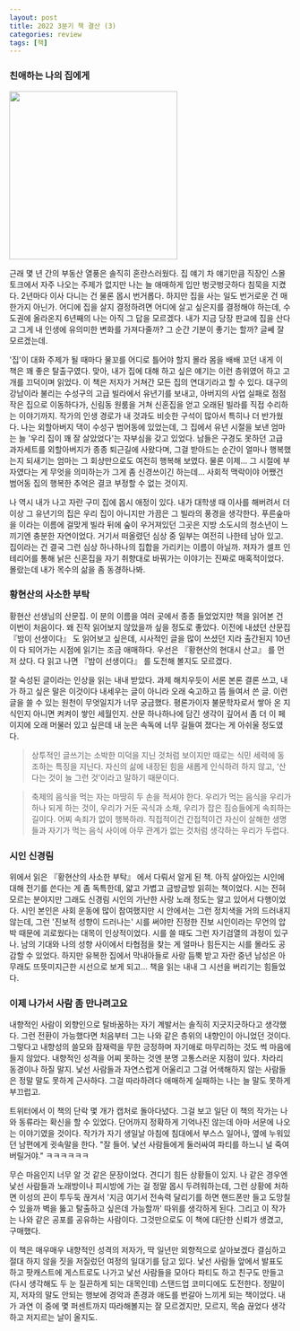 ```yaml
---
layout: post
title: 2022 3분기 책 결산 (3)
categories: review
tags: [책]
---
```


### 친애하는 나의 집에게
<img src="{{ site.baseurl }}/thumbnails/221013_books/친애하는나의집에게.jpeg" width="300" />

근래 몇 년 간의 부동산 열풍은 솔직히 혼란스러웠다. 집 얘기 차 얘기만큼 직장인 스몰 토크에서 자주 나오는 주제가 없지만 나는 늘 애매하게 입만 벙긋벙긋하다 침묵을 지켰다. 2년마다 이사 다니는 건 물론 몹시 번거롭다. 하지만 집을 사는 일도 번거로운 건 매한가지 아닌가. 어디에 집을 살지 결정하려면 어디에 살고 싶은지를 결정해야 하는데, 수도권에 올라온지 6년째의 나는 아직 그 답을 모르겠다. 내가 지금 당장 판교에 집을 산다고 그게 내 인생에 유의미한 변화를 가져다줄까? 그 순간 기분이 좋기는 할까? 글쎄 잘 모르겠는데. 

'집'이 대화 주제가 될 때마다 물꼬를 어디로 틀어야 할지 몰라 몸을 배배 꼬던 내게 이 책은 꽤 좋은 탈출구였다. 맞아, 내가 집에 대해 하고 싶은 얘기는 이런 층위였어 하고 고개를 끄덕이며 읽었다. 이 책은 저자가 거쳐간 모든 집의 연대기라고 할 수 있다. 대구의 강남이라 불리는 수성구의 고급 빌라에서 유년기를 보내고, 아버지의 사업 실패로 점점 작은 집으로 이동하다가, 신림동 원룸을 거쳐 신혼집을 얻고 오래된 빌라를 직접 수리하는 이야기까지. 작가의 인생 경로가 내 것과도 비슷한 구석이 많아서 특히나 더 반가웠다. 나는 외할아버지 댁이 수성구 범어동에 있었는데, 그 집에서 유년 시절을 보낸 엄마는 늘 '우리 집이 꽤 잘 살았었다'는 자부심을 갖고 있었다. 남들은 구경도 못하던 고급 과자세트를 외할아버지가 종종 퇴근길에 사왔다며, 그걸 받아드는 순간이 얼마나 행복했는지 되새기는 엄마는 그 회상만으로도 여전히 행복해 보였다. 물론 이제...  그 시절에 부자였다는 게 무엇을 의미하는가 그게 좀 신경쓰이긴 하는데... 사회적 맥락이야 어쨌건 범어동 집의 행복한 추억은 결코 부정할 수 없는 것이지. 

나 역시 내가 나고 자란 구미 집에 몹시 애정이 있다. 내가 대학생 때 이사를 해버려서 더 이상 그 유년기의 집은 우리 집이 아니지만 가끔은 그 빌라의 풍경을 생각한다. 푸른숲마을 이라는 이름에 걸맞게 빌라 뒤에 숲이 우거져있던 그곳은 지방 소도시의 청소년이 느끼기엔 충분한 자연이었다. 거기서 떠올렸던 심상 중 일부는 여전히 나한테 남아 있고. 집이라는 건 결국 그런 심상 하나하나의 집합을 가리키는 이름이 아닐까. 저자가 셀프 인테리어를 통해 낡은 신혼집을 자기 취향대로 바꿔가는 이야기는 진짜로 매혹적이었다. 몰랐는데 내가 목수의 삶을 좀 동경하나봐.


### 황현산의 사소한 부탁

황현산 선생님의 산문집. 이 분의 이름을 여러 곳에서 종종 들었었지만 책을 읽어본 건 이번이 처음이다. 왜 진작 읽어보지 않았을까 싶을 정도로 좋았다. 이전에 내셨던 산문집 『밤이 선생이다』 도 읽어보고 싶은데, 시사적인 글을 많이 쓰셨던 지라 출간된지 10년이 다 되어가는 시점에 읽기는 조금 애매하다. 우선은 『황현산의 현대시 산고』 를 먼저 샀다. 다 읽고 나면 『밤이 선생이다』 를 도전해 볼지도 모르겠다.

잘 숙성된 글이라는 인상을 읽는 내내 받았다. 과제 해치우듯이 서론 본론 결론 쓰고, 내가 하고 싶은 말은 이것이다 내세우는 글이 아니라 오래 숙고하고 뜸 들여서 쓴 글. 이런 글을 쓸 수 있는 원천이 무엇일지가 너무 궁금했다. 평론가이자 불문학자로서 쌓아 온 지식인지 아니면 켜켜이 쌓인 세월인지. 산문 하나하나에 담긴 생각이 깊어서 좀 더 이 페이지에 오래 머물러 있고 싶은데 내 눈은 속독에 너무 길들여 졌다는 게 아쉬울 정도였다. 

> 상투적인 글쓰기는 소박한 미덕을 지닌 것처럼 보이지만 때로는 식민 세력에 동조하는 특징을 지닌다. 자신의 삶에 내장된 힘을 새롭게 인식하려 하지 않고, ‘산다는 것이 늘 그런 것’이라고 말하기 때문이다.

> 축제의 음식을 먹는 자는 마땅히 두 손을 적셔야 한다. 우리가 먹는 음식을 우리가 하나 되게 하는 것이, 우리가 거둔 곡식과 소채, 우리가 잡은 짐승들에게 속죄하는 길이다. 어찌 속죄가 없이 행복하랴. 직접적이건 간접적이건 자신이 살해한 생명들과 자기가 먹는 음식 사이에 아무 관계가 없는 것처럼 생각하는 우리가 두렵다.


### 시인 신경림

위에서 읽은 『황현산의 사소한 부탁』 에서 다뤄서 알게 된 책. 아직 살아있는 시인에 대해 전기를 쓴다는 게 좀 독특한데, 얇고 가볍고 금방금방 읽히는 책이었다. 시는 전혀 모르는 분야지만 그래도 신경림 시인의 가난한 사랑 노래 정도는 알고 있어서 다행이었다. 시인 본인은 사회 운동에 많이 참여했지만 시 안에서는 그런 정치색을 거의 드러내지 않는데, 그런 '진보적 성향이 드러나는' 시를 써야만 진정한 진보 시인이라는 무언의 압박 때문에 괴로웠다는 대목이 인상적이었다. 시를 쓸 때도 그런 자기검열의 과정이 있구나. 남의 기대와 나의 성향 사이에서 타협점을 찾는 게 얼마나 힘든지는 시를 몰라도 공감할 수 있었다. 하지만 유복한 집에서 막내아들로 사랑 듬뿍 받고 자란 중년 남성은 아무래도 뜨뜻미지근한 시선으로 보게 되고... 책을 읽는 내내 그 시선을 버리기는 힘들었다. 

### 이제 나가서 사람 좀 만나려고요

내향적인 사람이 외향인으로 탈바꿈하는 자기 계발서는 솔직히 지긋지긋하다고 생각했다. 그런 전환이 가능했다면 처음부터 그는 나와 같은 층위의 내향인이 아니었던 것이다. 그렇다고 내향성의 쓸모와 잠재력을 무한 긍정하며 자기애로 마무리하는 것도 썩 마음에 들지 않았다. 내향적인 성격을 어찌 못하는 것엔 분명 고통스러운 지점이 있다. 차라리 동경이나 하질 말지. 낯선 사람들과 자연스럽게 어울리고 그걸 어색해하지 않는 사람들은 정말 말도 못하게 근사하다. 그걸 따라하려다 애매하게 실패하는 나는 늘 말도 못하게 부끄럽고.

트위터에서 이 책의 단락 몇 개가 캡처로 돌아다녔다. 그걸 보고 일단 이 책의 작가는 나와 동류라는 확신을 할 수 있었다. 단어까지 정확하게 기억나진 않는데 아마 서문에 나오는 이야기였을 것이다. 작가가 자기 생일날 아침에 침대에서 부스스 일어나, 옆에 누워있던 남편에게 귓속말을 한다. "잘 들어. 낯선 사람들에게 둘러싸여 파티를 하느니 널 죽여버릴거야." ㅋㅋㅋㅋㅋㅋ

무슨 마음인지 너무 알 것 같은 문장이었다. 견디기 힘든 상황들이 있지. 나 같은 경우엔 낯선 사람들과 노래방이나 피시방에 가는 걸 정말 몹시 두려워하는데, 그런 상황에 처하면 이성의 끈이 투두둑 끊겨서 '지금 여기서 전속력 달리기를 하면 핸드폰만 들고 도망칠 수 있을까 벽을 뚫고 탈출하고 싶은데 가능할까' 따위를 생각하게 된다. 그리고 이 작가는 나와 같은 공포를 공유하는 사람이다. 그것만으로도 이 책에 대단한 신뢰가 생겼고, 구매했다.

이 책은 매우매우 내향적인 성격의 저자가, 딱 일년만 외향적으로 살아보겠다 결심하고 절대 하지 않을 짓을 저질렀던 여정의 일대기를 담고 있다. 낯선 사람들 앞에서 발표도 하고 팟캐스트에 게스트로도 나가고 낯선 사람들을 모아다 파티도 하고 친구도 만들고 (다시 생각해도 두 눈 질끈하게 되는 대목인데) 스탠드업 코미디에도 도전한다. 정말이지, 저자의 말도 안되는 행보에 경악과 존경과 애도를 번갈아 느끼게 되는 책이었다. 내가 과연 이 중에 몇 퍼센트까지 따라해볼지는 잘 모르겠지만, 모르지, 목숨 끊었다 생각하고 저지르는 날이 올지도. 
